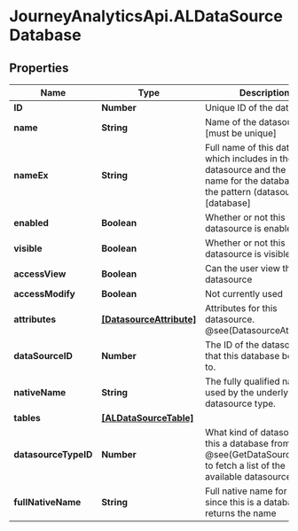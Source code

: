 # JourneyAnalyticsApi.ALDataSourceDatabase

## Properties

Name | Type | Description | Notes
------------ | ------------- | ------------- | -------------
**ID** | **Number** | Unique ID of the datasource | [optional] 
**name** | **String** | Name of the datasource [must be unique] | [optional] 
**nameEx** | **String** | Full name of this database, which includes in the datasource and the native name for the database in the pattern (datasource).[database] | [optional] 
**enabled** | **Boolean** | Whether or not this datasource is enabled | [optional] 
**visible** | **Boolean** | Whether or not this datasource is visible | [optional] 
**accessView** | **Boolean** | Can the user view this datasource | [optional] 
**accessModify** | **Boolean** | Not currently used | [optional] 
**attributes** | [**[DatasourceAttribute]**](DatasourceAttribute.md) | Attributes for this datasource.  @see(DatasourceAttribute) | [optional] 
**dataSourceID** | **Number** | The ID of the datasource that this database belongs to. | [optional] 
**nativeName** | **String** | The fully qualified name as used by the underlying datasource type. | [optional] 
**tables** | [**[ALDataSourceTable]**](ALDataSourceTable.md) |  | [optional] 
**datasourceTypeID** | **Number** | What kind of datasource is this a database from?  See @see(GetDataSourceTypes) to fetch a list of the available datasource types. | [optional] 
**fullNativeName** | **String** | Full native name for this; since this is a database, just returns the name | [optional] 



